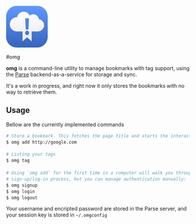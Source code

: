 ![logo](logo.png?raw=true)

#omg

__omg__ is a command-line utility to manage bookmarks with tag support, using the [Parse](http://parse.com) backend-as-a-service for storage and sync.

It's a work in progress, and right now it only stores the bookmarks with no way to retrieve them.

## Usage

Bellow are the currently implemented commands

```bash
# Store a bookmark. This fetches the page title and starts the interactive tagger
$ omg add http://google.com

# Listing your tags
$ omg tag

# Using `omg add` for the first time in a computer will walk you through the
# sign-up/log-in process, but you can manage authentication manually:
$ omg signup
$ omg login
$ omg logout
```

Your username and encripted password are stored in the Parse server, and your session key is stored in `~/.omgconfig`